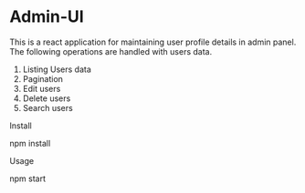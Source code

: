 # Admin-UI
This is a react application for maintaining user profile details in admin panel.
The following operations are handled with users data.
1. Listing Users data
2. Pagination
3. Edit users
4. Delete users
5. Search users 

Install

npm install

Usage

npm start
